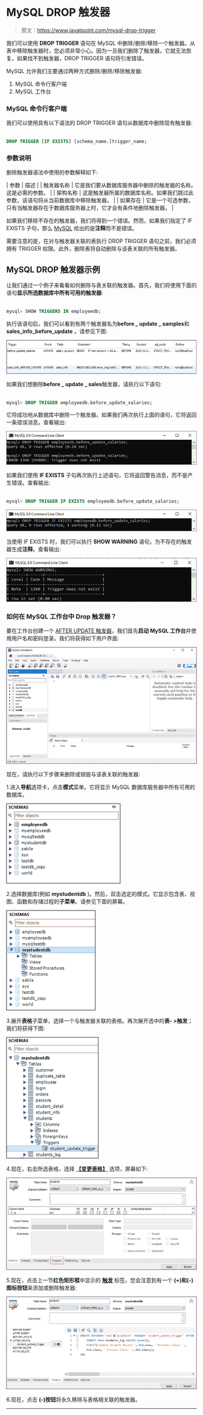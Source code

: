 # MySQL DROP 触发器

> 原文：<https://www.javatpoint.com/mysql-drop-trigger>

我们可以使用 **DROP TRIGGER** 语句在 MySQL 中删除/删除/移除一个触发器。从表中移除触发器时，您必须非常小心。因为一旦我们删除了触发器，它就无法恢复。如果找不到触发器，DROP TRIGGER 语句将引发错误。

MySQL 允许我们主要通过两种方式删除/删除/移除触发器:

1.  MySQL 命令行客户端
2.  MySQL 工作台

### MySQL 命令行客户端

我们可以使用具有以下语法的 DROP TRIGGER 语句从数据库中删除现有触发器:

```sql

DROP TRIGGER [IF EXISTS] [schema_name.]trigger_name;

```

### 参数说明

删除触发器语法中使用的参数解释如下:

| 参数 | 描述 |
| 触发器名称 | 它是我们要从数据库服务器中删除的触发器的名称。这是必需的参数。 |
| 架构名称 | 这是触发器所属的数据库名称。如果我们跳过此参数，该语句将从当前数据库中移除触发器。 |
| 如果存在 | 它是一个可选参数，只有当触发器存在于数据库服务器上时，它才会有条件地删除触发器。 |

如果我们移除不存在的触发器，我们将得到一个错误。然而，如果我们指定了 IF EXISTS 子句，那么 [MySQL](https://www.javatpoint.com/mysql-tutorial) 给出的是**注释**而不是错误。

需要注意的是，在对与触发器关联的表执行 DROP TRIGGER 语句之前，我们必须拥有 TRIGGER 权限。此外，删除表将自动删除与该表关联的所有触发器。

## MySQL DROP 触发器示例

让我们通过一个例子来看看如何删除与表关联的触发器。首先，我们将使用下面的语句**显示所选数据库中所有可用的触发器**:

```sql

mysql> SHOW TRIGGERS IN employeedb;

```

执行该语句后，我们可以看到有两个触发器名为**before _ update _ samples**和 **sales_info_before_update** 。请参见下图:

![MySQL DROP Trigger](img/19a514b0e56b41dc039ace0e8efc4f9d.png)

如果我们想删除**before _ update _ sales**触发器，请执行以下语句:

```sql

mysql> DROP TRIGGER employeedb.before_update_salaries;

```

它将成功地从数据库中删除一个触发器。如果我们再次执行上面的语句，它将返回一条错误消息。查看输出:

![MySQL DROP Trigger](img/d1cd82d24e4b2766cb4542cc9b773190.png)

如果我们使用 **IF EXISTS** 子句再次执行上述语句，它将返回警告消息，而不是产生错误。查看输出:

```sql

mysql> DROP TRIGGER IF EXISTS employeedb.before_update_salaries;

```

![MySQL DROP Trigger](img/b66d440152e971a0d9288a4403f2df19.png)

当使用 IF EXISTS 时，我们可以执行 **SHOW WARNING** 语句，为不存在的触发器生成**注释**。查看输出:

![MySQL DROP Trigger](img/04637ae0ca237701f9694d87ede80d1e.png)

### 如何在 MySQL 工作台中 Drop 触发器？

要在工作台创建一个 [AFTER UPDATE 触发器](mysql-after-update-trigger)，我们首先**启动 MySQL 工作台**并使用用户名和密码登录。我们将获得如下用户界面:

![MySQL DROP Trigger](img/0927638f434110c6e0959ecc0dfeadc1.png)

现在，请执行以下步骤来删除或销毁与该表关联的触发器:

1.进入**导航**选项卡，点击**模式**菜单。它将显示 MySQL 数据库服务器中所有可用的数据库。

![MySQL DROP Trigger](img/f3ede807cfb04ab4edb2a29a3bdadb27.png)

2.选择数据库(例如 **mystudentdb** )。然后，双击选定的模式。它显示包含表、视图、函数和存储过程的**子菜单**。请参见下面的屏幕。

![MySQL DROP Trigger](img/ce7edd2fc6fec7232367f10987f9b335.png)

3.展开**表格**子菜单，选择一个与触发器关联的表格。再次展开选中的**表- >触发**；我们将获得下图:

![MySQL DROP Trigger](img/9a6b86940f15784be9ceb4f08aa3c231.png)

4.现在，右击所选表格，选择 **[【变更表格】](https://www.javatpoint.com/mysql-alter-table)** 选项，屏幕如下:

![MySQL DROP Trigger](img/78b8a0afd04faabfee4d04639ec8dd60.png)

5.现在，点击上一节**红色矩形框**中显示的 **[触发](https://www.javatpoint.com/mysql-trigger)** 标签。您会注意到有一个 **(+)和(-)图标按钮**来添加或删除触发器:

![MySQL DROP Trigger](img/3c6ed7a6b6883db74ecd36f6eb7dd548.png)

6.现在，点击 **(-)按钮**将永久移除与表格相关联的触发器。

* * *